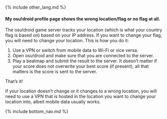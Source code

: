 {% include other_lang.md %}

#### My osu!droid profile page shows the wrong location/flag or no flag at all.

The osu!droid game server tracks your location (which is what your country flag is based on) based on your IP address. If you want to change your flag, you will need to change your location. This is how you do it:
1. Use a VPN or switch from mobile data to Wi-Fi or vice versa.
2. Open osu!droid and make sure that you are connected to the server.
3. Play a beatmap and submit the result to the server. It doesn’t matter if your score does not overwrite your best score (if present), all that matters is the score is sent to the server.

That’s it!

If your location doesn’t change or it changes to a wrong location, you will need to use a VPN that is hosted in the location you want to change your location into, albeit mobile data usually works.

<!-- Don't touch this part thank you -->
{% include bottom_nav.md %}